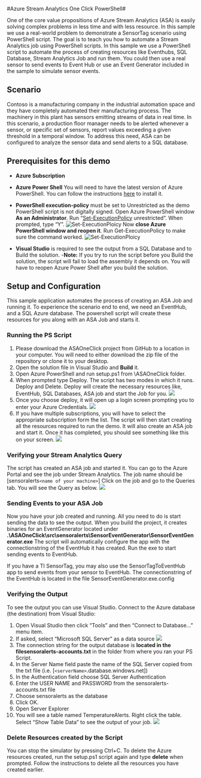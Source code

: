 #Azure Stream Analytics One Click PowerShell#

One of the core value propositions of Azure Stream Analytics (ASA) is easily solving complex problems in less time and with less resource. In this sample we use a real-world problem to demonstrate a SensorTag scenario using PowerShell script. The goal is to teach you how to automate a Stream Analytics job using PowerShell scripts. In this sample we use a PowerShell script to automate the process of creating resources like Eventhubs, SQL Database, Stream Analytics Job and run them. You could then use a real sensor to send events to Event Hub or use an Event Generator included in the sample to simulate sensor events.

## Scenario ##
Contoso is a manufacturing company in the industrial automation space and they have completely automated their manufacturing process. The machinery in this plant has sensors emitting streams of data in real time. In this scenario, a production floor manager needs to be alerted whenever a sensor, or specific set of sensors, report values exceeding a given threshold in a temporal window. To address this need, ASA can be configured to analyze the sensor data and send alerts to a SQL database. 


## Prerequisites for this demo ##

- **Azure Subscription**

- **Azure Power Shell** You will need to have the latest version of Azure PowerShell. You can follow the instructions [here](http://azure.microsoft.com/en-us/documentation/articles/install-configure-powershell/) to install it.
- **PowerShell execution-policy** must be set to Unrestricted as the demo PowerShell script is not digitally signed. Open Azure PowerShell window **As an Administrator**. Run “[Set-ExecutionPolicy](https://technet.microsoft.com/en-us/library/ee176961.aspx) unrestricted”. When prompted, type “Y”.
![Set-ExecutionPloicy](./Images/Set-ExecutionPolicy.png)
Now **close Azure PowerShell window and reopen it**. Run Get-ExecutionPolicy to make sure the command worked.
![Set-ExecutionPloicy](./Images/Get-ExecutionPolicy.png)

- **Visual Studio** is required to see the output from a SQL Database and to Build the solution.
-**Note:** If you try to run the script before you Build the solution, the script will fail to load the assembly it depends on. You will have to reopen Azure Power Shell after you build the solution.

## Setup and Configuration ##
This sample application automates the process of creating an ASA Job and running it. To experience the scenario end to end, we need an EventHub, and a SQL Azure database. The powershell script will create these resources for you along with an ASA Job and starts it. 
### Running the PS Script ###
1. Please download the ASAOneClick project from GitHub to a location in your computer. You will need to either download the zip file of the repository or clone it to your desktop.
2. Open the solution file in Visual Studio and **Build** it. 
2. Open Azure PowerShell and run setup.ps1 from \ASAOneClick folder. 
3. When prompted type Deploy. The script has two modes in which it runs. Deploy and Delete. Deploy will create the necessary resources like, EventHub, SQL Databases, ASA job and start the Job for you.
![](./Images/deploy.PNG)
4. Once you choose deploy, it will open up a login screen prompting you to enter your Azure Credentials. 
![](./Images/AzureLogin.PNG)
5. If you have multiple subscriptions, you will have to select the appropriate subscription form the list. The script will then start creating all the resources required to run the demo. It will also create an ASA job and start it. Once it has completed, you should see something like this on your screen.
![](./Images/ScriptRun.PNG)

### Verifying your Stream Analytics Query ###
The script has created an ASA job and started it. You can go to the Azure Portal and see the job under Stream Analytics. The job name should be [sensoralerts```<name of your machine>```]
Click on the job and go to the Queries tab. You will see the Query as below.
![](./Images/Query.PNG)

### Sending Events to your ASA Job ###
Now you have your job created and running. All you need to do is start sending the data to see the output. When you build the project, it creates binaries for an EventGenerator located under **.\ASAOneClick\src\sensoralerts\SensorEventGenerator\SensorEventGenerator.exe**
The script will automatically configure the app with the connectionstring of the EventHub it has created. Run the exe to start sending events to EventHub.

If you have a TI SensorTag, you may also use the SensorTagToEventHub app to send events from your sensor to EventHub. The connectionstring of the EventHub is located in the file SensorEventGenerator.exe.config

### Verifying the Output ###
To see the output you can use Visual Studio.
Connect to the Azure database (the destination) from Visual Studio:

1. Open Visual Studio then click “Tools” and then “Connect to Database…” menu item.
2. If asked, select “Microsoft SQL Server” as a data source
![](./Images/SQLConnection1.png)
3. The connection string for the output database is **located in the filesensoralerts-accounts.txt** in the folder from where you ran your PS Script. 
4. In the Server Name field paste the name of the SQL Server copied from the txt file (i.e. [```<serverName>```.database.windows.net])
4. In the Authentication field choose SQL Server Authentication
5. Enter the USER NAME and PASSWORD from the sensoralerts-accounts.txt file
6. Choose sensoralerts as the database
7. Click OK.
8. Open Server Explorer
9. You will see a table named TemperatureAlerts. Right click the table. Select “Show Table Data” to see the output of your job.
![](./Images/ShowResults.png)

### Delete Resources created by the Script ###
You can stop the simulator by pressing Ctrl+C. To delete the Azure resources created, run the setup.ps1 script again and type **delete** when prompted. Follow the instructions to delete all the resources you have created earlier.

